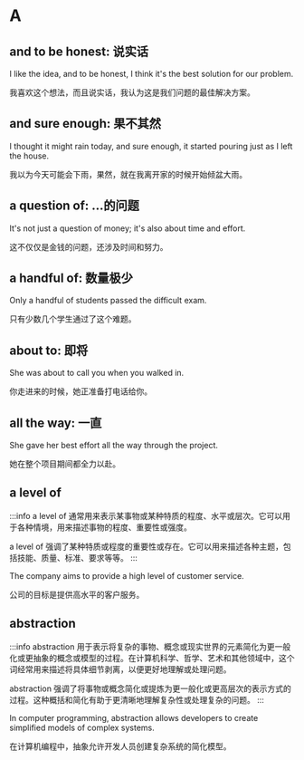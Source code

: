 # A

## and to be honest: 说实话

I like the idea, and to be honest, I think it's the best solution for our problem.

我喜欢这个想法，而且说实话，我认为这是我们问题的最佳解决方案。

## and sure enough: 果不其然

I thought it might rain today, and sure enough, it started pouring just as I left the house.

我以为今天可能会下雨，果然，就在我离开家的时候开始倾盆大雨。

## a question of: ...的问题

It's not just a question of money; it's also about time and effort.

这不仅仅是金钱的问题，还涉及时间和努力。

## a handful of: 数量极少

Only a handful of students passed the difficult exam.

只有少数几个学生通过了这个难题。

## about to: 即将

She was about to call you when you walked in.

你走进来的时候，她正准备打电话给你。

## all the way: 一直

She gave her best effort all the way through the project.

她在整个项目期间都全力以赴。

## a level of

:::info
a level of 通常用来表示某事物或某种特质的程度、水平或层次。它可以用于各种情境，用来描述事物的程度、重要性或强度。

a level of 强调了某种特质或程度的重要性或存在。它可以用来描述各种主题，包括技能、质量、标准、要求等等。
:::

The company aims to provide a high level of customer service.

公司的目标是提供高水平的客户服务。

## abstraction

:::info
abstraction 用于表示将复杂的事物、概念或现实世界的元素简化为更一般化或更抽象的概念或模型的过程。在计算机科学、哲学、艺术和其他领域中，这个词经常用来描述将具体细节剥离，以便更好地理解或处理问题。

abstraction 强调了将事物或概念简化或提炼为更一般化或更高层次的表示方式的过程。这种概括和简化有助于更清晰地理解复杂性或处理复杂的问题。
:::

In computer programming, abstraction allows developers to create simplified models of complex systems.

在计算机编程中，抽象允许开发人员创建复杂系统的简化模型。
